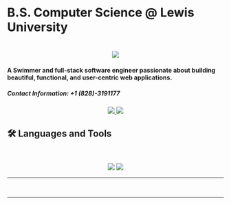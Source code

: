 # B.S. Computer Science @ Lewis University
<h1 align="center">
    <img src="https://readme-typing-svg.herokuapp.com/?font=Inter&size=48&center=true&vCenter=true&width=500&height=70&color=4493F8&duration=4000&lines=Hi+There!;+I'm+Andres+Bodington!;" />
</h1>

#### A Swimmer and full-stack software engineer passionate about building beautiful, functional, and user-centric web applications.

##### Contact Information: +1 (828)-3191177

<div align="center">
  <a href="aebodington27@gmail.com">
    <img src="https://img.shields.io/badge/Gmail-333333?style=for-the-badge&logo=gmail&logoColor=red" />
  </a>
  <a href="https://linkedin.com/in/andresbodington" target="_blank">
    <img src="https://img.shields.io/badge/LinkedIn-0077B5?style=for-the-badge&logo=linkedin&logoColor=white" target="_blank" />
  </a>
</div>

## 🛠️ Languages and Tools

<br>
<p align="center">
  <img src="https://skillicons.dev/icons?i=java,cpp,python" />
  <img src="https://skillicons.dev/icons?i=html,css,git,github" />
</p>
<hr>
<br>



<hr>
